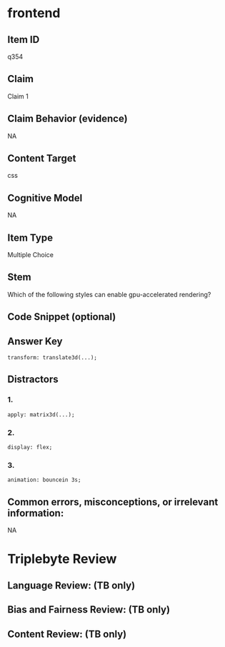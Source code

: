 # frontend

## Item ID
q354

## Claim
Claim 1

## Claim Behavior (evidence)
NA

## Content Target
css

## Cognitive Model
NA

## Item Type
Multiple Choice

## Stem
Which of the following styles can enable gpu-accelerated rendering?

## Code Snippet (optional)


## Answer Key
`transform: translate3d(...);`

## Distractors

### 1.
`apply: matrix3d(...);`

### 2.
`display: flex;`

### 3.
`animation: bouncein 3s;`

## Common errors, misconceptions, or irrelevant information:
NA

# Triplebyte Review


## Language Review: (TB only)


## Bias and Fairness Review: (TB only)


## Content Review: (TB only)

